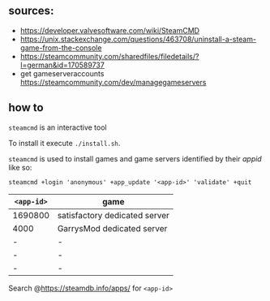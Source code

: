 ## sources:

+ https://developer.valvesoftware.com/wiki/SteamCMD
+ https://unix.stackexchange.com/questions/463708/uninstall-a-steam-game-from-the-console
+ https://steamcommunity.com/sharedfiles/filedetails/?l=german&id=170589737
+ get gameserveraccounts https://steamcommunity.com/dev/managegameservers



## how to

`steamcmd` is an interactive tool  
<!-- as root edit the sudoers file `visudo /etc/sudoers` -->

To install it execute `./install.sh`.

`steamcmd` is used to install games and game servers identified by their _appid_ like so:

```
steamcmd +login 'anonymous' +app_update '<app-id>' 'validate' +quit
```


| `<app-id>` | game                          |
|------------|-------------------------------|
| 1690800    | satisfactory dedicated server |
| 4000       | GarrysMod dedicated server    |
| -          | -                             |
| -          | -                             |
| -          | -                             |

Search @https://steamdb.info/apps/ for `<app-id>`
